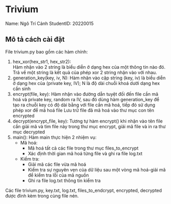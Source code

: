 # Trivium 

Name: Ngô Trí Cảnh
StudentID: 20220015

## Mô tả cách cài đặt
File trivium.py bao gồm các hàm chính:
1. hex_xor(hex_str1, hex_str2):  
    Hàm nhận vào 2 string là biểu diễn ở dạng hex của một thông tin nào đó.
    Trả về một string là kết quả của phép xor 2 string nhận vào với nhau.
2. generation_key(key, iv, N):
    Hàm nhận vào cặp string (key, iv) là biểu diễn ở dạng hex của (private key, IV); N là độ dài chuỗi khoá dưới dạng hex cần sinh
3. encrypt(file, key):
    Hàm nhận vào đường dẫn tuyệt đối đến file cần mã hoá và private key, random ra IV, sau đó dùng hàm generation_key để tạo ra chuỗi key có độ dài bằng với file cần mã hoá, tiếp đó sử dụng phép xor để mã hoá file
    Lưu trữ file đã mã hoá vào thư mục con tên encrypted
4. decrypt(encrypt_file, key):
    Tương tự hàm encrypt() khi nhận vào tên file cần giải mã và tìm file này trong thư mục encrypt, giải mã file và in ra thư mục decrypted
5. main():
    Hàm main thực hiện 2 nhiệm vụ:
    + Mã hoá:
        - Mã hoá tất cả các file trong thư mục files_to_encrypt
        - Xác định thời gian mã hoá từng file và ghi ra file log.txt
    + Kiểm tra:
        - Giải mã các file vừa mã hoá 
        - Kiểm tra sự nguyên vẹn của dữ liệu sau một vòng mã hoá-giải mã để kiểm tra lỗi của mã nguồn
        - Ghi ra file log.txt thông tin kiểm tra 
        
        
Các file trivium.py, key.txt, log.txt, files_to_endcrypt, encrypted, decrypted được đính kèm trong cùng file nén. 
